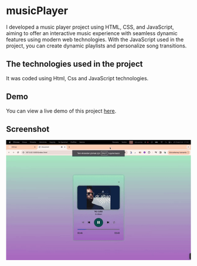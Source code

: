 <h1> musicPlayer</h1>

I developed a music player project using HTML, CSS, and JavaScript, aiming to offer an interactive music experience with seamless dynamic features using modern web technologies. With the JavaScript used in the project, you can create dynamic playlists and personalize song transitions.


<h2> The technologies used in the project </h2>

It was coded using Html, Css and JavaScript technologies.

<h2> Demo </h2>

You can view a live demo of this project [here]( https://seliinatmaca.github.io/musicplayer/).

<h2> Screenshot </h2>

![](screen.gif)

